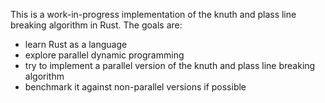 This is a work-in-progress implementation of the knuth and plass line breaking algorithm in Rust. The goals are:

* learn Rust as a language
* explore parallel dynamic programming
* try to implement a parallel version of the knuth and plass line breaking algorithm
* benchmark it against non-parallel versions if possible 
